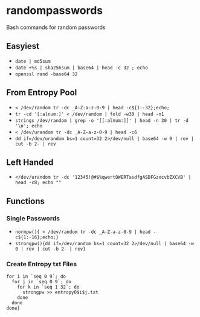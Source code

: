 # randompasswords
Bash commands for random passwords

## Easyiest
* `date | md5sum`
* `date +%s | sha256sum | base64 | head -c 32 ; echo`
* `openssl rand -base64 32`

## From Entropy Pool
* `< /dev/random tr -dc _A-Z-a-z-0-9 | head -c${1:-32};echo;`
* `tr -cd '[:alnum:]' < /dev/random | fold -w30 | head -n1`
* `strings /dev/random | grep -o '[[:alnum:]]' | head -n 30 | tr -d '\n'; echo`
* `< /dev/urandom tr -dc _A-Z-a-z-0-9 | head -c6`
* `dd if=/dev/urandom bs=1 count=32 2>/dev/null | base64 -w 0 | rev | cut -b 2- | rev`

## Left Handed
* `</dev/urandom tr -dc '12345!@#$%qwertQWERTasdfgASDFGzxcvbZXCVB' | head -c8; echo ""`

## Functions
### Single Passwords
* `normpw(){ < /dev/random tr -dc _A-Z-a-z-0-9 | head -c${1:-16};echo;}`
* `strongpw(){dd if=/dev/random bs=1 count=32 2>/dev/null | base64 -w 0 | rev | cut -b 2- | rev}`

### Create Entropy txt Files

```mkentropy(){
for i in `seq 0 9`; do
  for j in `seq 0 9`; do
    for k in `seq 1 32`; do
      strongpw >> entropy0$i$j.txt
    done
  done
done}
